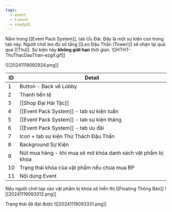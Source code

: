 ```yaml
---
tags:
  - event
  - tiennt
  - readyUI
---
```

Nằm trong [[Event Pack System]], tab Ưu Đãi. Đây là một sự kiện con trong tab này.
Người chơi leo đủ số tầng [[Leo Đậu Thần (Tower)]] sẽ nhận lại quà qua [[Thư]].
Sự kiện này **không giới hạn** thời gian.
![[HTHT-ThuThacDauThan-ezgif.gif]]

![[20241119092924.png]]

| ID  | Detail                                                       |
| --- | ------------------------------------------------------------ |
| 1   | Button - Back về Lobby                                       |
| 2   | Thanh tiền tệ                                                |
| 3   | [[Shop Đại Hải Tặc]]                                         |
| 4   | [[Event Pack System]] - tab sự kiện tuần                     |
| 5   | [[Event Pack System]] - tab sự kiện tháng                    |
| 6   | [[Event Pack System]] - tab ưu đãi                           |
| 7   | Icon + tab sự kiện Thử Thách Đậu Thần                        |
| 8   | Background Sự Kiện                                           |
| 9   | Nút mua hàng - khi mua sẽ mở khóa danh sách vật phẩm bị khóa |
| 10  | Trạng thái khóa của vật phẩm nếu chưa mua BP                 |
| 11  | Nội dung Event                                               |
Nếu người chơi tap vào vật phẩm bị khóa sẽ hiển thị [[Floating Thông Báo]]
![[20241119093312.png]]

Trạng thái đã đạt được
![[20241119093331.png]]
